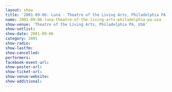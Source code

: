 ```yaml
---
layout: show
title: '2001-09-06: Luna - Theatre of the Living Arts, Philadelphia PA, USA'
name: 2001-09-06-luna-theatre-of-the-living-arts-philadelphia-pa-usa
show-venue: 'Theatre of the Living Arts, Philadelphia PA, USA'
show-setlist: 
show-date: 2001-09-06
category: 2001
show-radio: 
show-lastfm: 
show-cancelled: 
performers: 
facebook-event-url: 
show-poster-url: 
show-ticket-url: 
show-venue-website: 
show-additional: 
---
```


